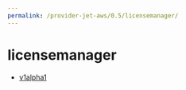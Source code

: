 ```yaml
---
permalink: /provider-jet-aws/0.5/licensemanager/
---
```


# licensemanager



* [v1alpha1](v1alpha1/index.md)